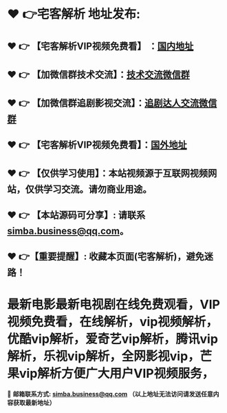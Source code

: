 <!-- # 宅客解析-vip视频解析-在线视频解析 -->
:heart: :point_right:宅客解析 地址发布:
==
:heart: :point_right: 【宅客解析VIP视频免费看】 ：[国内地址](https://github.com/Yangbinj/vipvideo)
------
:heart: :point_right: 【加微信群技术交流】：[技术交流微信群](https://docs.qq.com/doc/DRndwdE1ubFhyWkRr)
------
:heart: :point_right: 【加微信群追剧影视交流】：[追剧达人交流微信群](https://docs.qq.com/doc/DRndwdE1ubFhyWkRr)
------
:heart: :point_right: 【宅客解析VIP视频免费看】：[国外地址](https://github.com/Yangbinj/vipvideo)
------
:heart: :point_right: 【仅供学习使用】：本站视频源于互联网视频网站，仅供学习交流。请勿商业用途。
------
:heart: :point_right: 【本站源码可分享】: 请联系<simba.business@qq.com>。
------
:heart: :point_right:【重要提醒】: 收藏本页面(宅客解析)，避免迷路！
------
最新电影最新电视剧在线免费观看，VIP视频免费看，在线解析，vip视频解析，优酷vip解析，爱奇艺vip解析，腾讯vip解析，乐视vip解析，全网影视vip，芒果vip解析方便广大用户VIP视频服务，
==

:e-mail: __邮箱联系方式: <simba.business@qq.com> （以上地址无法访问请发送任意内容获取最新地址）__